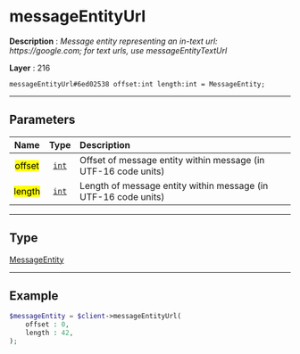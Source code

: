 # messageEntityUrl

**Description** : *Message entity representing an in\-text url: https://google\.com; for text urls, use messageEntityTextUrl*

**Layer** : 216

```tl
messageEntityUrl#6ed02538 offset:int length:int = MessageEntity;
```

---

## Parameters

| Name | Type | Description |
| :---: | :---: | :--- |
| <mark>offset</mark> | [`int`](type/int) | Offset of message entity within message (in UTF-16 code units) |
| <mark>length</mark> | [`int`](type/int) | Length of message entity within message (in UTF-16 code units) |

---

## Type

[MessageEntity](type/MessageEntity)

---

## Example

```php
$messageEntity = $client->messageEntityUrl(
	offset : 0,
	length : 42,
);
```